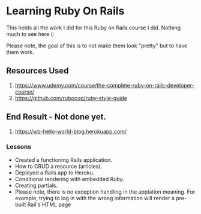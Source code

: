 # Learning Ruby On Rails

This holds all the work I did for this Ruby on Rails course I did. Nothing much to see here (:

Please note, the goal of this is to not make them look "pretty" but to have them work.

## Resources Used

1. https://www.udemy.com/course/the-complete-ruby-on-rails-developer-course/
2. https://github.com/rubocop/ruby-style-guide

## End Result - Not done yet.

1. https://wb-hello-world-blog.herokuapp.com/

### Lessons

- Created a functioning Rails application.
- How to CRUD a resource (articles).
- Deployed a Rails app to Heroku.
- Conditional rendering with embedded Ruby.
- Creating partials.
- Please note, there is no exception handling in the applation meaning. For example, trying to log in with the wrong information will render a pre-built Rail's HTML page

